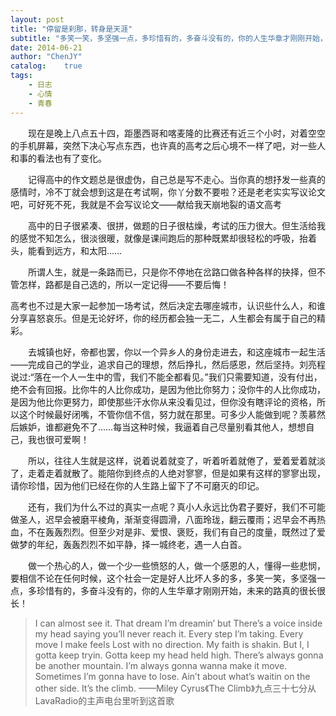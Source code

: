 ```yaml
---
layout: post
title: "停留是刹那，转身是天涯"
subtitle: "多笑一笑，多坚强一点，多珍惜有的，多奋斗没有的，你的人生华章才刚刚开始，未来的路真的很长很长"
date: 2014-06-21
author: "ChenJY"
catalog:    true
tags:
    - 日志
    - 心情
    - 青春
---
```


　　现在是晚上八点五十四，距墨西哥和喀麦隆的比赛还有近三个小时，对着空空的手机屏幕，突然下决心写点东西，也许真的高考之后心境不一样了吧，对一些人和事的看法也有了变化。

　　记得高中的作文题总是很虚伪，自己总是写不走心。当你真的想抒发一些真的感情时，冷不丁就会想到这是在考试啊，你丫分数不要啦？还是老老实实写议论文吧，可好死不死，我就是不会写议论文——献给我天崩地裂的语文高考

　　高中的日子很紧凑、很拼，做题的日子很枯燥，考试的压力很大。但生活给我的感觉不知怎么，很淡很暖，就像是课间跑后的那种既累却很轻松的呼吸，抬着头，能看到远方，和太阳……

　　所谓人生，就是一条路而已，只是你不停地在岔路口做各种各样的抉择，但不管怎样，路都是自己选的，所以一定记得——不要后悔！

高考也不过是大家一起参加一场考试，然后决定去哪座城市，认识些什么人，和谁分享喜怒哀乐。但是无论好坏，你的经历都会独一无二，人生都会有属于自己的精彩。

　　去城镇也好，帝都也罢，你以一个异乡人的身份走进去，和这座城市一起生活——完成自己的学业，追求自己的理想，然后挣扎，然后感恩，然后坚持。刘亮程说过:“落在一个人一生中的雪，我们不能全都看见。”我们只需要知道，没有付出，绝不会有回报。比你牛的人比你成功，是因为他比你努力；没你牛的人比你成功，是因为他比你更努力，即使那些汗水你从来没看见过，但你没有瞎评论的资格，所以这个时候最好闭嘴，不管你信不信，努力就在那里。可多少人能做到呢？羡慕然后嫉妒，谁都避免不了……每当这种时候，我逼着自己尽量别看其他人，想想自己，我也很可爱啊！

　　所以，往往人生就是这样，说着说着就变了，听着听着就倦了，爱着爱着就淡了，走着走着就散了。能陪你到终点的人绝对寥寥，但是如果有这样的寥寥出现，请你珍惜，因为他们已经在你的人生路上留下了不可磨灭的印记。

　　还有，我们为什么不过的真实一点呢？真小人永远比伪君子要好，我们不可能做圣人，迟早会被磨平棱角，渐渐变得圆滑，八面玲珑，翻云覆雨；迟早会不再热血，不在轰轰烈烈。但至少对是非、爱恨、褒贬，我们有自己的度量，既然过了爱做梦的年纪，轰轰烈烈不如平静，择一城终老，遇一人白首。

　　做一个热心的人，做一个少一些愤怒的人，做一个感恩的人，懂得一些悲悯，要相信不论在任何时候，这个社会一定是好人比坏人多的多，多笑一笑，多坚强一点，多珍惜有的，多奋斗没有的，你的人生华章才刚刚开始，未来的路真的很长很长！

>I can almost see it.
>That dream I’m dreamin’ but
>There’s a voice inside my head saying
>you’ll never reach it.
>Every step I’m taking.
>Every move I make feels
>Lost with no direction.
>My faith is shakin.
>But I, I gotta keep tryin.
>Gotta keep my head held high.
>There’s always gonna be another mountain.
>I’m always gonna wanna make it move.
>Sometimes I’m gonna have to lose.
>Ain’t about what’s waitin on the other side.
>It’s the climb.
>                 ——Miley Cyrus《The Climb》九点三十七分从LavaRadio的主声电台里听到这首歌